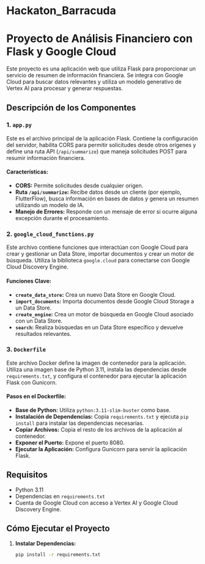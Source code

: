 # Hackaton_Barracuda

# Proyecto de Análisis Financiero con Flask y Google Cloud

Este proyecto es una aplicación web que utiliza Flask para proporcionar un servicio de resumen de información financiera. Se integra con Google Cloud para buscar datos relevantes y utiliza un modelo generativo de Vertex AI para procesar y generar respuestas.

## Descripción de los Componentes

### 1. `app.py`

Este es el archivo principal de la aplicación Flask. Contiene la configuración del servidor, habilita CORS para permitir solicitudes desde otros orígenes y define una ruta API (`/api/summarize`) que maneja solicitudes POST para resumir información financiera.

#### Características:

- **CORS:** Permite solicitudes desde cualquier origen.
- **Ruta `/api/summarize`:** Recibe datos desde un cliente (por ejemplo, FlutterFlow), busca información en bases de datos y genera un resumen utilizando un modelo de IA.
- **Manejo de Errores:** Responde con un mensaje de error si ocurre alguna excepción durante el procesamiento.

### 2. `google_cloud_functions.py`

Este archivo contiene funciones que interactúan con Google Cloud para crear y gestionar un Data Store, importar documentos y crear un motor de búsqueda. Utiliza la biblioteca `google.cloud` para conectarse con Google Cloud Discovery Engine.

#### Funciones Clave:

- **`create_data_store`:** Crea un nuevo Data Store en Google Cloud.
- **`import_documents`:** Importa documentos desde Google Cloud Storage a un Data Store.
- **`create_engine`:** Crea un motor de búsqueda en Google Cloud asociado con un Data Store.
- **`search`:** Realiza búsquedas en un Data Store específico y devuelve resultados relevantes.

### 3. `Dockerfile`

Este archivo Docker define la imagen de contenedor para la aplicación. Utiliza una imagen base de Python 3.11, instala las dependencias desde `requirements.txt`, y configura el contenedor para ejecutar la aplicación Flask con Gunicorn.

#### Pasos en el Dockerfile:

- **Base de Python:** Utiliza `python:3.11-slim-buster` como base.
- **Instalación de Dependencias:** Copia `requirements.txt` y ejecuta `pip install` para instalar las dependencias necesarias.
- **Copiar Archivos:** Copia el resto de los archivos de la aplicación al contenedor.
- **Exponer el Puerto:** Expone el puerto 8080.
- **Ejecutar la Aplicación:** Configura Gunicorn para servir la aplicación Flask.

## Requisitos

- Python 3.11
- Dependencias en `requirements.txt`
- Cuenta de Google Cloud con acceso a Vertex AI y Google Cloud Discovery Engine.

## Cómo Ejecutar el Proyecto

1. **Instalar Dependencias:**
   ```bash
   pip install -r requirements.txt
